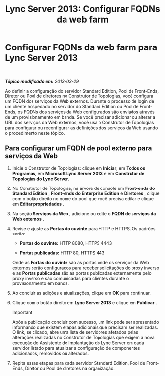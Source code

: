 ﻿---
title: 'Lync Server 2013: Configurar FQDNs da web farm'
TOCTitle: Configurar FQDNs da web farm
ms:assetid: cb25dbbd-dcea-4997-8e14-e5007dd7d3ca
ms:mtpsurl: https://technet.microsoft.com/pt-br/library/Gg429722(v=OCS.15)
ms:contentKeyID: 49308119
ms.date: 05/19/2016
mtps_version: v=OCS.15
ms.translationtype: HT
---

# Configurar FQDNs da web farm para Lync Server 2013

 

_**Tópico modificado em:** 2013-03-29_

Ao definir a configuração do servidor Standard Edition, Pool de Front-Ends, Diretor ou Pool de diretores no Construtor de Topologias, você configura um FQDN dos serviços da Web externos. Durante o processo de login de um cliente hospedado no servidor do Standard Edition ou Pool de Front-Ends, os FQDNs dos serviços da Web configurados são enviados através de um provisionamento em banda. Se você precisar adicionar ou alterar a URL dos serviços da Web externos, você usa o Construtor de Topologias para configurar ou reconfigurar as definições dos serviços da Web usando o procedimento neste tópico.

## Para configurar um FQDN de pool externo para serviços da Web

1.  Inicie o Construtor de Topologias: clique em **Iniciar**, em **Todos os Programas**, em **Microsoft Lync Server 2013** e em **Construtor de Topologias do Lync Server**.

2.  No Construtor de Topologias, na árvore de console em **Front-ends do Standard Edition** , **Front-ends do Enterprise Edition** e **Diretores** , clique com o botão direito no nome do pool que você precisa editar e clique em **Editar propriedades** .

3.  Na seção **Serviços da Web** , adicione ou edite o **FQDN de serviços da Web externos** .

4.  Revise e ajuste as **Portas do ouvinte** para HTTP e HTTPS. Os padrões serão:
    
      - **Portas do ouvinte:** HTTP 8080, HTTPS 4443
    
      - **Portas publicadas:** HTTP 80, HTTPS 443
    
    Onde as **Portas do ouvinte** são as portas onde os serviços da Web externos serão configurados para receber solicitações do proxy inverso e as **Portas publicadas** são as portas publicadas externamente pelo proxy inverso e são comunicadas para clientes durante o provisionamento em banda.

5.  Ao concluir as adições e atualizações, clique em **OK** para continuar.

6.  Clique com o botão direito em **Lync Server 2013** e clique em **Publicar** .
    
    > [!important]  
    > Após a publicação concluir com sucesso, um link pode ser apresentado informando que existem etapas adicionais que precisam ser realizadas. O link, se clicado, abre uma lista de servidores afetados pelas alterações realizadas no Construtor de Topologias que exigem a nova execução do Assistente de Implantação do Lync Server em cada servidor listado para atualizar a configuração de componentes adicionados, removidos ou alterados.

7.  Repita essas etapas para cada servidor Standard Edition, Pool de Front-Ends, Diretor ou Pool de diretores na organização.

